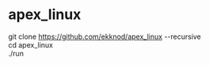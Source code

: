 # apex_linux  
git clone https://github.com/ekknod/apex_linux --recursive  
cd apex_linux  
./run  
